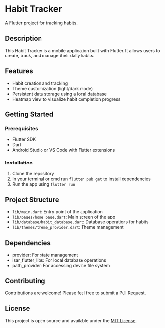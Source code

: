 # Habit Tracker

A Flutter project for tracking habits.

## Description

This Habit Tracker is a mobile application built with Flutter. It allows users to create, track, and manage their daily habits.

## Features

- Habit creation and tracking
- Theme customization (light/dark mode)
- Persistent data storage using a local database
- Heatmap view to visualize habit completion progress

## Getting Started

### Prerequisites

- Flutter SDK
- Dart
- Android Studio or VS Code with Flutter extensions

### Installation

1. Clone the repository
2. In your terminal or cmd run `flutter pub get` to install dependencies
3. Run the app using `flutter run`

## Project Structure

- `lib/main.dart`: Entry point of the application
- `lib/pages/home_page.dart`: Main screen of the app
- `lib/database/habit_database.dart`: Database operations for habits
- `lib/themes/theme_provider.dart`: Theme management

## Dependencies

- provider: For state management
- isar_flutter_libs: For local database operations
- path_provider: For accessing device file system

## Contributing

Contributions are welcome! Please feel free to submit a Pull Request.

## License

This project is open source and available under the [MIT License](LICENSE).
